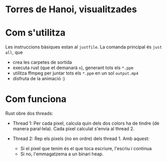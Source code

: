 # Torres de Hanoi, visualitzades


# Com s'utilitza
Les instruccions bàsiques estan al `justfile`. La comanda principal és `just all`, que 
- crea les carpetes de sortida
- executa rust (que et demanarà `n`), generant tots els `*.ppm`
- utilitza ffmpeg per juntar tots els `*.ppm` en un sol `output.mp4`
- disfruta de la animació :)

# Com funciona
Rust obre dos threads:

- Thread 1:
Per cada pixel, calcula quin dels dos colors ha de tindre (de manera
paral·lela). Cada pixel calculat s'envia al thread 2.

-  Thread 2:
Rep els pixels (no en ordre) dels thread 1. Amb aquest:
    - Si el pixel que tenim és el que toca escriure, l'escriu i continua
    - Si no, l'emmagatzema a un binari heap.
